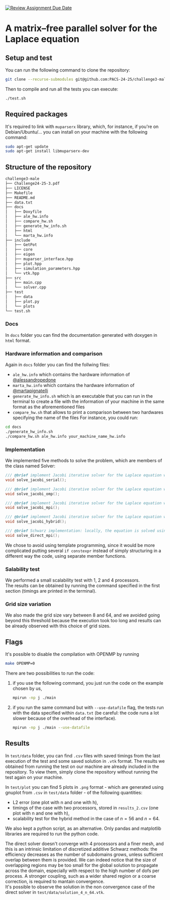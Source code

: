 [![Review Assignment Due Date](https://classroom.github.com/assets/deadline-readme-button-22041afd0340ce965d47ae6ef1cefeee28c7c493a6346c4f15d667ab976d596c.svg)](https://classroom.github.com/a/bOfolMCC)
# A matrix–free parallel solver for the Laplace equation

## Setup and test
You can run the following command to clone the repository:
```bash
git clone --recurse-submodules git@github.com:PACS-24-25/challenge3-male.git
```
Then to compile and run all the tests you can execute:
```bash
./test.sh
```

## Required packages
It's required to link with `muparserx` library, which, for instance, if you're on Debian/Ubuntu/...  you can install on your machine with the following command:
```bash
sudo apt-get update
sudo apt-get install libmuparserx-dev
```

## Structure of the repository
```bash
challenge3-male
├── Challenge24-25-3.pdf
├── LICENSE
├── Makefile
├── README.md
├── data.txt
├── docs
│   ├── Doxyfile
│   ├── ale_hw.info
│   ├── compare_hw.sh
│   ├── generate_hw_info.sh
│   ├── html
│   └── marta_hw.info
├── include
│   ├── GetPot
│   ├── core
│   ├── eigen
│   ├── muparser_interface.hpp
│   ├── plot.hpp
│   ├── simulation_parameters.hpp
│   └── vtk.hpp
├── src
│   ├── main.cpp
│   └── solver.cpp
├── test
│   ├── data
│   ├── plot.py
│   └── plots
└── test.sh
```

### Docs
In `docs` folder you can find the documentation generated with doxygen in `html` format.

### Hardware information and comparison
Again in `docs` folder you can find the follwing files:
- `ale_hw.info` which contains the hardware information of [@alessandropedone](https://github.com/alessandropedone)
- `marta_hw.info` which contains the hardware information of [@martapignatelli](https://github.com/martapignatelli)
- `generate_hw_info.sh` which is an executable that you can run in the terminal to create a file with the information of your machine in the same format as the aforementioned files
- `compare_hw.sh` that allows to print a comparison between two hardwares specifying the name of the files
For instance, you could run:
```bash
cd docs 
./generate_hw_info.sh
./compare_hw.sh ale_hw.info your_machine_name_hw.info
```

### Implementation
We implemented five methods to solve the problem, which are members of the class named Solver:
```cpp
/// @brief implement Jacobi iterative solver for the Laplace equation without parallelism
void solve_jacobi_serial();

/// @brief implement Jacobi iterative solver for the Laplace equation with OPENMP
void solve_jacobi_omp();

/// @brief implement Jacobi iterative solver for the Laplace equation with MPI
void solve_jacobi_mpi();

/// @brief implement Jacobi iterative solver for the Laplace equation with MPI and OpenMP
void solve_jacobi_hybrid();

/// @brief Schwarz implementation: locally, the equation is solved using Eigen LDLT decomposition
void solve_direct_mpi();
```
We chose to avoid using template programming, since it would be more complicated putting several `if constexpr` instead of simply structuring in a different way the code, using separate member functions.

### Salability test
We performed a small scalability test with 1, 2 and 4 processors. \
The results can be obtained by running the command specified in the first section (timings are printed in the terminal).

### Grid size variation
We also made the grid size vary between 8 and 64, and we avoided going beyond this threshold because the execution took too long and results can be already observed with this choice of grid sizes.

## Flags
It's possible to disable the compilation with OPENMP by running
```bash
make OPENMP=0
```
There are two possibilities to run the code:
1. if you use the following command, you just run the code on the example chosen by us,
    ```bash
    mpirun -np j ./main
    ```
2. if you run the same command but with `--use-datafile` flag, the tests run with the data specified within `data.txt` (be careful: the code runs a lot slower because of the overhead of the interface).
    ```bash
    mpirun -np j ./main --use-datafile
    ```

## Results

In `test/data` folder, you can find `.csv` files with saved timings from the last execution of the test and some saved solution in `.vtk` format. The results we obtained from running the test on our machine are already included in the repository. To view them, simply clone the repository without running the test again on your machine.

In `test/plot` you can find 5 plots in `.png` format - which are generated using gnuplot from `.csv` in `test/data` folder - of the following quantities:
- L2 error (one plot with n and one with h),
- timings of the case with two processors, stored in `results_2.csv` (one plot with n and one with h),
- scalability test for the hybrid method in the case of $n=56$ and $n=64$.

We also kept a python script, as an alternative. Only pandas and matplotlib libraries are required to run the python code.

The direct solver doesn't converge with 4 processors and a finer mesh, and this is an intrinsic limitation of discretized additive Schwarz methods: the efficiency decreases as the number of subdomains grows, unless sufficient overlap between them is provided. We can indeed notice that the size of overlapping regions may be too small for the global solution to propagate across the domain, especially with respect to the high number of dofs per process. A stronger coupling, such as a wider shared region or a coarse correction, is required to mantain convergence.\
It's possible to observe the solution in the non convergence case of the direct solver in `test/data/solution_4_n_64.vtk`.


